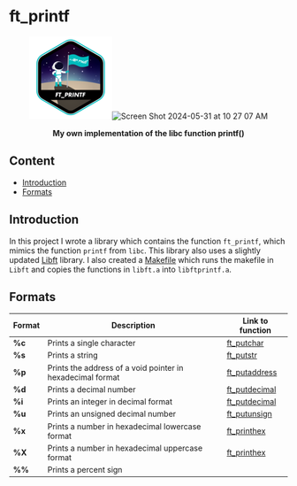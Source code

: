 # ft_printf

<p align="center">
  <img src="https://github.com/miladrahmat/42-badges/blob/master/badges/ft_printfe.png"><img width="128" alt="Screen Shot 2024-05-31 at 10 27 07 AM" src="https://github.com/miladrahmat/ft_printf/assets/159012803/eadb1e03-ede6-4351-af75-a322126f3ba7">

</p>
<p align="center">
 <b>My own implementation of the libc function printf()</b>
</p>

## Content

- [Introduction](#introduction)
- [Formats](#formats)

## Introduction

In this project I wrote a library which contains the function `ft_printf`, which mimics the function `printf` from `libc`. This library also uses a slightly updated [Libft](https://github.com/miladrahmat/Libft) library. I also created a [Makefile](https://github.com/miladrahmat/ft_printf/blob/main/Makefile) which runs the makefile in `Libft` and copies the functions in `libft.a` into `libftprintf.a`. 

## Formats

| Format | Description                                                | Link to function |
|--------|------------------------------------------------------------|------------------|
| **%c** | Prints a single character                                  |[ft_putchar](https://github.com/miladrahmat/ft_printf/blob/main/ft_putchar.c)
| **%s** | Prints a string                                            | [ft_putstr](https://github.com/miladrahmat/ft_printf/blob/main/ft_putstr.c)
| **%p** | Prints the address of a void pointer in hexadecimal format | [ft_putaddress](https://github.com/miladrahmat/ft_printf/blob/main/ft_putaddress.c)
| **%d** | Prints a decimal number                                    |[ft_putdecimal](https://github.com/miladrahmat/ft_printf/blob/main/ft_putdecimal.c)
| **%i** | Prints an integer in decimal format                        | [ft_putdecimal](https://github.com/miladrahmat/ft_printf/blob/main/ft_putdecimal.c)
| **%u** | Prints an unsigned decimal number                          | [ft_putunsign](https://github.com/miladrahmat/ft_printf/blob/main/ft_putunsign.c)
| **%x** | Prints a number in hexadecimal lowercase format            | [ft_printhex](https://github.com/miladrahmat/ft_printf/blob/main/ft_printhex.c)
| **%X** | Prints a number in hexadecimal uppercase format            | [ft_printhex](https://github.com/miladrahmat/ft_printf/blob/main/ft_printhex.c)
| **%%** | Prints a percent sign                                      |
